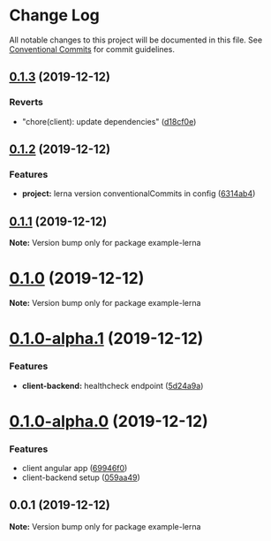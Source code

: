 # Change Log

All notable changes to this project will be documented in this file.
See [Conventional Commits](https://conventionalcommits.org) for commit guidelines.

## [0.1.3](https://github.com/imsergiobernal/example-lerna/compare/v0.1.2...v0.1.3) (2019-12-12)


### Reverts

* "chore(client): update dependencies" ([d18cf0e](https://github.com/imsergiobernal/example-lerna/commit/d18cf0e6c85c201b1a09f98911d0de18be1cde96))





## [0.1.2](https://github.com/imsergiobernal/example-lerna/compare/v0.1.1...v0.1.2) (2019-12-12)


### Features

* **project:** lerna version conventionalCommits in config ([6314ab4](https://github.com/imsergiobernal/example-lerna/commit/6314ab4fa6f032c0403c2c62fe5ee0fe9bd7f8e0))





## [0.1.1](https://github.com/imsergiobernal/example-lerna/compare/v0.1.0...v0.1.1) (2019-12-12)

**Note:** Version bump only for package example-lerna





# [0.1.0](https://github.com/imsergiobernal/example-lerna/compare/v0.1.0-alpha.1...v0.1.0) (2019-12-12)

**Note:** Version bump only for package example-lerna





# [0.1.0-alpha.1](https://github.com/imsergiobernal/example-lerna/compare/v0.1.0-alpha.0...v0.1.0-alpha.1) (2019-12-12)


### Features

* **client-backend:** healthcheck endpoint ([5d24a9a](https://github.com/imsergiobernal/example-lerna/commit/5d24a9acab7bdd1902d77d0f92ade43703830496))






# [0.1.0-alpha.0](https://github.com/imsergiobernal/example-lerna/compare/v0.0.2-alpha.0...v0.1.0-alpha.0) (2019-12-12)


### Features

* client angular app ([69946f0](https://github.com/imsergiobernal/example-lerna/commit/69946f0bd9a4890948b357b22987f652601eab4d))
* client-backend setup ([059aa49](https://github.com/imsergiobernal/example-lerna/commit/059aa49cb2ed61f3e4f20497d35b84fe52fc814e))





## 0.0.1 (2019-12-12)

**Note:** Version bump only for package example-lerna

